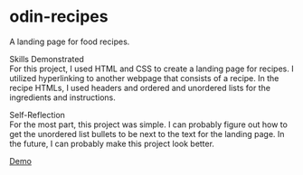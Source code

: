 # odin-recipes

A landing page for food recipes.

Skills Demonstrated  
For this project, I used HTML and CSS to create a landing page for recipes. I utilized hyperlinking to another webpage that consists of a recipe. In the recipe HTMLs, I used headers and ordered and unordered lists for the ingredients and instructions.

Self-Reflection  
For the most part, this project was simple. I can probably figure out how to get the unordered list bullets to be next to the text for the landing page. In the future, I can probably make this project look better.

[Demo](https://traffis.github.io/odin-recipes/)

